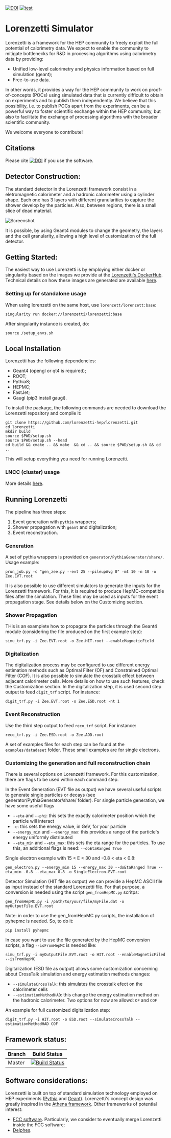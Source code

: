 [![DOI](https://zenodo.org/badge/370090835.svg)](https://zenodo.org/badge/latestdoi/370090835)
[![test](https://github.com/lorenzetti-hep/lorenzetti/actions/workflows/test_sequence.yml/badge.svg)](https://github.com/lorenzetti-hep/lorenzetti/actions/workflows/test_sequence.yml)

# Lorenzetti Simulator

Lorenzetti is a framework for the HEP community to freely exploit the full potential of calorimetry data. We expect to enable the community to mitigate bottlenecks for R&D in processing algorithms using calorimetry data by providing:

 - Unified low-level calorimetry and physics information based on full simulation (geant);
 - Free-to-use data. 
 
In other words, it provides a way for the HEP community to work on proof-of-concepts (POCs) using simulated data that is currently difficult to obtain on experiments and to publish them independently. We believe that this possibility, i.e. to publish POCs apart from the experiments, can be a powerful way to foster scientific exchange within the HEP community, but also to facilitate the exchange of processing algorithms with the broader scientific community.

We welcome everyone to contribute!


## Citations

Please cite [![DOI](https://zenodo.org/badge/370090835.svg)](https://zenodo.org/badge/latestdoi/370090835) if you use the software.

[//]: # (and/or the applicable papers.)


## Detector Construction:

The standard detector in the Lorenzetti framework consist in a eletromagnetic calorimeter and a hadronic calorimeter using a cylinder shape. Each one has 3 layers with different granularities to capture the shower develop by the particles. Also, between regions, there is a small slice of dead material.


![Screenshot](geometry/DetectorATLASModel/doc/cut_view.png)

It is possible, by using Geant4 modules to change the geometry, the layers and the cell granularity, allowing a high level of customization of the full detector.



## Getting Started:

The easiest way to use Lorenzetti is by employing either docker or singularity based on the images we provide at the [Lorenzetti's DockerHub](https://hub.docker.com/r/lorenzetti/lorenzetti). Technical details on how these images are generated are available [here](https://github.com/jodafons/lorenzetti/tree/master/docker).

### Setting up for standalone usage

When using lorenzetti on the same host, use `lorenzett/lorenzett:base`:

```
singularity run docker://lorenzetti/lorenzetti:base
```

After singularity instance is created, do:

```
source /setup_envs.sh
```

## Local Installation

Lorenzetti has the following dependencies:

- Geant4 (opengl or qt4 is required);
- ROOT;
- Pythia8;
- HEPMC;
- FastJet;
- Gaugi (pip3 install gaugi).

To install the package, the following commands are needed to download the Lorenzetti repository and compile it:
```
git clone https://github.com/lorenzetti-hep/lorenzetti.git
cd lorenzetti
mkdir build
source $PWD/setup.sh
source $PWD/setup.sh --head
cd build && cmake .. && make  && cd .. && source $PWD/setup.sh && cd ..
```
This will setup everything you need for running Lorenzetti.

### LNCC (cluster) usage

More details [here](https://github.com/jodafons/lorenzetti/tree/master/docker/cluster).

## Running Lorenzetti

The pipeline has three steps:

1. Event generation with `pythia` wrappers;
2. Shower propagation with `geant` and digitalization;
3. Event reconstruction.

### Generation

A set of pythia wrappers is provided on `generator/PythiaGenerator/share/`. Usage example:

```
prun_job.py -c "gen_zee.py --evt 25 --pileupAvg 0" -mt 10 -n 10 -o Zee.EVT.root
```
It is also possible to use different simulators to generate the inputs for the Lorenzetti framework. For this, it is required to produce HepMC-compatible files after the simulation. These files may be used as inputs for the event propagation stage. See details below on the Customizing section.

### Shower Propagation
THis is an examplete how to propagate the particles through the Geant4 module (considering the file produced on the first example step):
```
simu_trf.py -i Zee.EVT.root -o Zee.HIT.root --enableMagneticField
```

###  Digitalization

The digitalization process may be configured to use different energy estimation methods such as Optimal Filter (OF) and Constrained Optimal Filter (COF). It is also possible to simulate the crosstalk effect between adjacent calorimeter cells. More details on how to use such features, check the Customization section. In the digitalization step, it is used second step output to feed `digit_trf` script. For instance: 

```
digit_trf.py -i Zee.EVT.root -o Zee.ESD.root -nt 1
```

### Event Reconstruction

Use the third step output to feed `reco_trf` script. For instance:

```
reco_trf.py -i Zee.ESD.root -o Zee.AOD.root
```

A set of examples files for each step can be found at the ```examples/datadaset``` folder. These small examples are for single electrons.
### Customizing the generation and full reconstruction chain

There is several options on Lorenzetti framework. For this customization, there are flags to be used within each command step.

In the Event Generation (EVT file as output) we have several useful scripts to generate single particles or decays (see generator/PythiaGenerator/share/ folder). For single particle generation, we have some useful flags

- ```--eta``` and ```--phi```: this sets the exactly calorimeter position which the particle will interact
- ```-e```: this sets the energy value, in GeV, for your particle
- ```--energy_min``` and ```--energy_max```: this provides a range of the particle's energy uniformly distributed
- ```--eta_min``` and ```--eta_max```: this sets the eta range for the particles. To use this, an additional flags is need: ```--doEtaRanged True```

Single electron example with 15 < E < 30 and -0.8 < eta < 0.8:

```gen_electron.py --energy_min 15 --energy_max 30 --doEtaRanged True --eta_min -0.8 --eta_max 0.8 -o SingleElectron.EVT.root```

Detector Simulation (HIT file as output) we can provide a HepMC ASCII file as input instead of the standard Lorenzetti file. For that purpose, a conversion is needed using the script ```gen_fromHepMC.py``` scritps:

```gen_fromHepMC.py -i /path/to/your/file/myFile.dat -o myOutputFile.EVT.root```

Note: in order to use the gen_fromHepMC.py scripts, the installation of pyhepmc is needed. So, to do it:

```
pip install pyhepmc
```

In case you want to use the file generated by the HepMC conversion scripts, a flag ```--isFromHepMC``` is needed like:

```simu_trf.py -i myOutputFile.EVT.root -o HIT.root --enableMagneticFiled --isFromHepMC```

Digitalization (ESD file as output) allows some customization concerning about CrossTalk simulation and energy estimation methods changes:

- ```--simulateCrossTalk```: this simulates the crosstalk efect on the calorimeter cells
- ```--estimationMethodHAD```: this change the energy estimation method on the hadronic calorimeter. Two options for now are allowd: ```OF``` and ```COF```

An example for full customized digitalization step:

```digit_trf.py -i HIT.root -o ESD.root --simulateCrossTalk --estimationMethodHAD COF```


## Framework status:

|  Branch    | Build Status |
| ---------- | ------------ |
|   Master   |[![Build Status](https://travis-ci.org/jodafons/lorenzetti.svg?branch=master)](https://travisci.org/jodafons/lorenzetti)  |

## Software considerations:


Lorenzetti is built on top of standard simulation technology employed on HEP experiments ([Pythia](http://home.thep.lu.se/~torbjorn/Pythia.html) and [Geant](https://geant4.web.cern.ch)). Lorenzetti's concept design was greatly inspired in the [Athena framework](https://gitlab.cern.ch/atlas/athena). Other frameworks of potential interest:

- [FCC software](https://github.com/HEP-FCC/FCCSW). Particularly, we consider to eventually merge Lorenzetti inside the FCC software;
- [Delphes](https://github.com/delphes/delphes).
